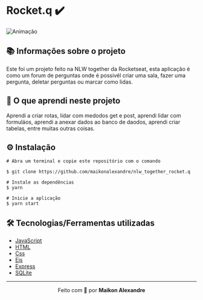 # Rocket.q :heavy_check_mark:
![Animação](https://user-images.githubusercontent.com/86725282/173249691-8f906da4-582e-4d5f-b5f5-9703cbef8864.gif)


## 📚 Informações sobre o projeto
Este foi um projeto feito na NLW together da Rocketseat, esta aplicação é como um forum de perguntas onde é possivél criar uma sala, fazer uma pergunta, deletar perguntas ou marcar como lidas.

## :pushpin: O que aprendi neste projeto
Aprendi a criar rotas, lidar com medodos get e post, aprendi lidar com formuláos,  aprendi a anexar dados ao banco de daodos, aprendi criar tabelas, entre muitas outras coisas.


## ⚙️ Instalação
```
# Abra um terminal e copie este repositório com o comando

$ git clone https://github.com/maikonalexandre/nlw_together_rocket.q
```
```
# Instale as dependências
$ yarn

# Inicie a aplicação
$ yarn start
```

## 🛠️ Tecnologias/Ferramentas utilizadas
* [JavaScript]()
* [HTML]()
* [Css]()
* [Ejs]()
* [Express]()
* [SQLite]()


<hr>
<p align="center">Feito com 💙 por <strong>Maikon Alexandre</strong></p>





